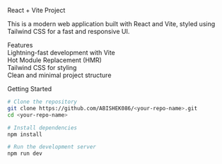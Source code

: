 React + Vite Project  

This is a modern web application built with React and Vite, styled using Tailwind CSS for a fast and responsive UI.  

Features  
Lightning-fast development with Vite  
Hot Module Replacement (HMR)  
Tailwind CSS for styling  
Clean and minimal project structure  

 Getting Started  

```bash
# Clone the repository
git clone https://github.com/ABISHEK086/<your-repo-name>.git
cd <your-repo-name>

# Install dependencies
npm install

# Run the development server
npm run dev
